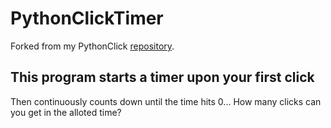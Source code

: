 # PythonClickTimer
Forked from my PythonClick [repository](https://github.com/HaydenHildreth/PythonClick).

## This program starts a timer upon your first click
Then continuously counts down until the time hits 0... How many clicks can you get in the alloted time?
